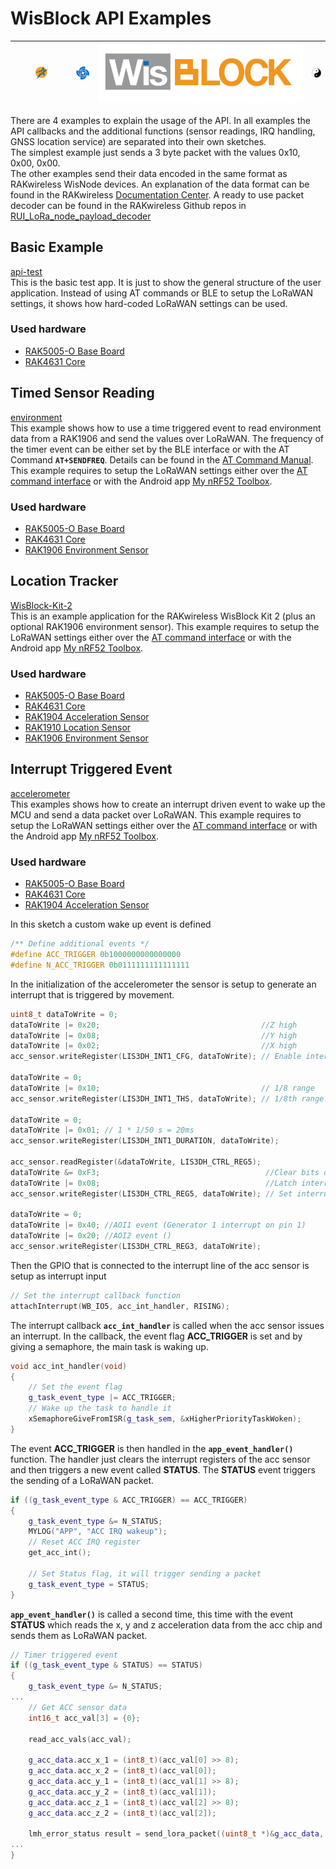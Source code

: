# WisBlock API Examples

| <center><img src="../assets/rakstar.jpg" alt="RAKstar" width=25%></center>  | ![RAKWireless](../assets/RAK-Whirls.png) | ![RAKWireless](../assets/WisBlock.png) | <center><img src="../assets/Yin_yang-48x48.png" alt="BeeGee"></center>  |
| -- | -- | -- | -- |

There are 4 examples to explain the usage of the API. In all examples the API callbacks and the additional functions (sensor readings, IRQ handling, GNSS location service) are separated into their own sketches.    
The simplest example just sends a 3 byte packet with the values 0x10, 0x00, 0x00.    
The other examples send their data encoded in the same format as RAKwireless WisNode devices. An explanation of the data format can be found in the RAKwireless [Documentation Center](https://docs.rakwireless.com/Product-Categories/WisTrio/RAK7205-5205/Quickstart/#decoding-sensor-data-on-chirpstack-and-ttn). A ready to use packet decoder can be found in the RAKwireless Github repos in [RUI_LoRa_node_payload_decoder](https://github.com/RAKWireless/RUI_LoRa_node_payload_decoder)

## Basic Example
[api-test](./api-test)    
This is the basic test app. It is just to show the general structure of the user application. Instead of using AT commands or BLE to setup the LoRaWAN settings, it shows how hard-coded LoRaWAN settings can be used.

### Used hardware
- [RAK5005-O Base Board](https://docs.rakwireless.com/Product-Categories/WisBlock/RAK5005-O/Overview/)
- [RAK4631 Core](https://docs.rakwireless.com/Product-Categories/WisBlock/RAK4631/Overview/)

## Timed Sensor Reading
[environment](./environment)     
This example shows how to use a time triggered event to read environment data from a RAK1906 and send the values over LoRaWAN. The frequency of the timer event can be either set by the BLE interface or with the AT Command **`AT+SENDFREQ`**. Details can be found in the [AT Command Manual](../AT-Commands.md). This example requires to setup the LoRaWAN settings either over the [AT command interface](../AT-Commands.md) or with the Android app [My nRF52 Toolbox](https://play.google.com/store/apps/details?id=tk.giesecke.my_nrf52_tb).

### Used hardware
- [RAK5005-O Base Board](https://docs.rakwireless.com/Product-Categories/WisBlock/RAK5005-O/Overview/)
- [RAK4631 Core](https://docs.rakwireless.com/Product-Categories/WisBlock/RAK4631/Overview/)
- [RAK1906 Environment Sensor](https://docs.rakwireless.com/Product-Categories/WisBlock/RAK1906/Overview/)

## Location Tracker
[WisBlock-Kit-2](./WisBlock-Kit-2)    
This is an example application for the RAKwireless WisBlock Kit 2 (plus an optional RAK1906 environment sensor). This example requires to setup the LoRaWAN settings either over the [AT command interface](../AT-Commands.md) or with the Android app [My nRF52 Toolbox](https://play.google.com/store/apps/details?id=tk.giesecke.my_nrf52_tb).

### Used hardware
- [RAK5005-O Base Board](https://docs.rakwireless.com/Product-Categories/WisBlock/RAK5005-O/Overview/)
- [RAK4631 Core](https://docs.rakwireless.com/Product-Categories/WisBlock/RAK4631/Overview/)
- [RAK1904 Acceleration Sensor](https://docs.rakwireless.com/Product-Categories/WisBlock/RAK1904/Overview/)
- [RAK1910 Location Sensor](https://docs.rakwireless.com/Product-Categories/WisBlock/RAK1910/Overview/)
- [RAK1906 Environment Sensor](https://docs.rakwireless.com/Product-Categories/WisBlock/RAK1906/Overview/)

## Interrupt Triggered Event
[accelerometer](./accelerometer)     
This examples shows how to create an interrupt driven event to wake up the MCU and send a data packet over LoRaWAN. This example requires to setup the LoRaWAN settings either over the [AT command interface](../AT-Commands.md) or with the Android app [My nRF52 Toolbox](https://play.google.com/store/apps/details?id=tk.giesecke.my_nrf52_tb).

### Used hardware
- [RAK5005-O Base Board](https://docs.rakwireless.com/Product-Categories/WisBlock/RAK5005-O/Overview/)
- [RAK4631 Core](https://docs.rakwireless.com/Product-Categories/WisBlock/RAK4631/Overview/)
- [RAK1904 Acceleration Sensor](https://docs.rakwireless.com/Product-Categories/WisBlock/RAK1904/Overview/)

In this sketch a custom wake up event is defined
```c++
/** Define additional events */
#define ACC_TRIGGER 0b1000000000000000
#define N_ACC_TRIGGER 0b0111111111111111
```

In the initialization of the accelerometer the sensor is setup to generate an interrupt that is triggered by movement.
```c++
uint8_t dataToWrite = 0;
dataToWrite |= 0x20;                                    //Z high
dataToWrite |= 0x08;                                    //Y high
dataToWrite |= 0x02;                                    //X high
acc_sensor.writeRegister(LIS3DH_INT1_CFG, dataToWrite); // Enable interrupts on high tresholds for x, y and z

dataToWrite = 0;
dataToWrite |= 0x10;                                    // 1/8 range
acc_sensor.writeRegister(LIS3DH_INT1_THS, dataToWrite); // 1/8th range

dataToWrite = 0;
dataToWrite |= 0x01; // 1 * 1/50 s = 20ms
acc_sensor.writeRegister(LIS3DH_INT1_DURATION, dataToWrite);

acc_sensor.readRegister(&dataToWrite, LIS3DH_CTRL_REG5);
dataToWrite &= 0xF3;                                     //Clear bits of interest
dataToWrite |= 0x08;                                     //Latch interrupt (Cleared by reading int1_src)
acc_sensor.writeRegister(LIS3DH_CTRL_REG5, dataToWrite); // Set interrupt to latching

dataToWrite = 0;
dataToWrite |= 0x40; //AOI1 event (Generator 1 interrupt on pin 1)
dataToWrite |= 0x20; //AOI2 event ()
acc_sensor.writeRegister(LIS3DH_CTRL_REG3, dataToWrite);
```

Then the GPIO that is connected to the interrupt line of the acc sensor is setup as interrupt input
```c++
// Set the interrupt callback function
attachInterrupt(WB_IO5, acc_int_handler, RISING);
```

The interrupt callback **`acc_int_handler`** is called when the acc sensor issues an interrupt. In the callback, the event flag **ACC_TRIGGER** is set and by giving a semaphore, the main task is waking up.
```c++
void acc_int_handler(void)
{
	// Set the event flag
	g_task_event_type |= ACC_TRIGGER;
	// Wake up the task to handle it
	xSemaphoreGiveFromISR(g_task_sem, &xHigherPriorityTaskWoken);
}
```

The event **ACC_TRIGGER** is then handled in the **`app_event_handler()`** function. The handler just clears the interrupt registers of the acc sensor and then triggers a new event called **STATUS**. The **STATUS** event triggers the sending of a LoRaWAN packet.
```c++
if ((g_task_event_type & ACC_TRIGGER) == ACC_TRIGGER)
{
	g_task_event_type &= N_STATUS;
	MYLOG("APP", "ACC IRQ wakeup");
	// Reset ACC IRQ register
	get_acc_int();

	// Set Status flag, it will trigger sending a packet
	g_task_event_type = STATUS;
}
```

**`app_event_handler()`** is called a second time, this time with the event **STATUS** which reads the x, y and z acceleration data from the acc chip and sends them as LoRaWAN packet.
```c++
// Timer triggered event
if ((g_task_event_type & STATUS) == STATUS)
{
	g_task_event_type &= N_STATUS;
...
	// Get ACC sensor data
	int16_t acc_val[3] = {0};

	read_acc_vals(acc_val);

	g_acc_data.acc_x_1 = (int8_t)(acc_val[0] >> 8);
	g_acc_data.acc_x_2 = (int8_t)(acc_val[0]);
	g_acc_data.acc_y_1 = (int8_t)(acc_val[1] >> 8);
	g_acc_data.acc_y_2 = (int8_t)(acc_val[1]);
	g_acc_data.acc_z_1 = (int8_t)(acc_val[2] >> 8);
	g_acc_data.acc_z_2 = (int8_t)(acc_val[2]);

	lmh_error_status result = send_lora_packet((uint8_t *)&g_acc_data, 8);
...
}
```
